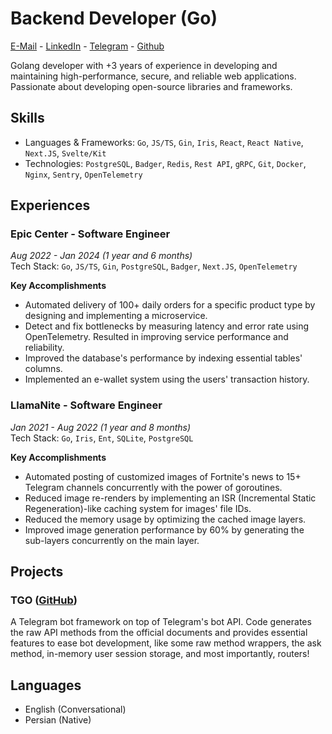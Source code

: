 # Backend Developer (Go)

[E-Mail](mailto:contact@haashemi.dev) - [LinkedIn](https://www.linkedin.com/in/haashemi) - [Telegram](https://t.me/Byfron) - [Github](https://github.com/haashemi)

Golang developer with +3 years of experience in developing and maintaining high-performance, secure, and reliable web applications. Passionate about developing open-source libraries and frameworks.

## Skills

- Languages & Frameworks: `Go`, `JS/TS`, `Gin`, `Iris`, `React`, `React Native`, `Next.JS`, `Svelte/Kit`
- Technologies: `PostgreSQL`, `Badger`, `Redis`, `Rest API`, `gRPC`, `Git`, `Docker`, `Nginx`, `Sentry`, `OpenTelemetry`

## Experiences

### Epic Center - Software Engineer

_Aug 2022 - Jan 2024 (1 year and 6 months)_\
Tech Stack: `Go`, `JS/TS`, `Gin`, `PostgreSQL`, `Badger`, `Next.JS`, `OpenTelemetry`

**Key Accomplishments**

- Automated delivery of 100+ daily orders for a specific product type by designing and implementing a microservice.
- Detect and fix bottlenecks by measuring latency and error rate using OpenTelemetry. Resulted in improving service performance and reliability.
- Improved the database's performance by indexing essential tables' columns.
- Implemented an e-wallet system using the users' transaction history.

### LlamaNite - Software Engineer

_Jan 2021 - Aug 2022 (1 year and 8 months)_\
Tech Stack: `Go`, `Iris`, `Ent`, `SQLite`, `PostgreSQL`

**Key Accomplishments**

- Automated posting of customized images of Fortnite's news to 15+ Telegram channels concurrently with the power of goroutines.
- Reduced image re-renders by implementing an ISR (Incremental Static Regeneration)-like caching system for images' file IDs.
- Reduced the memory usage by optimizing the cached image layers.
- Improved image generation performance by 60% by generating the sub-layers concurrently on the main layer.

## Projects

### TGO ([GitHub](https://github.com/haashemi/tgo))

A Telegram bot framework on top of Telegram's bot API. Code generates the raw API methods from the official documents and provides essential features to ease bot development, like some raw method wrappers, the ask method, in-memory user session storage, and most importantly, routers!

## Languages

- English (Conversational)
- Persian (Native)
